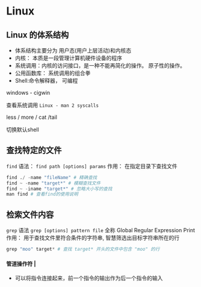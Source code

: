 # Linux 

## Linux 的体系结构
- 体系结构主要分为 用户态(用户上层活动)和内核态
- 内核： 本质是一段管理计算机硬件设备的程序
- 系统调用：内核的访问接口，是一种不能再简化的操作。 原子性的操作。
- 公用函数库： 系统调用的组合拳
- Shell:命令解释器， 可编程
  

windows - cigwin

查看系统调用
```Linux - man 2 syscalls ```

less / more / cat /tail

切换默认shell 

## 查找特定的文件
`find`
语法：  `find path [options] params`
作用： 在指定目录下查找文件

``` s
find ./ -name "fileName" # 精确查找
find ~ -name "target*" # 模糊查找文件
find ~ -iname "target*" # 忽略大小写的查找
man find # 查看find的使用说明
```

## 检索文件内容
`grep`
语法 `grep [options] pattern file`
全称 Global Regular Expression Print
作用： 用于查找文件里符合条件的字符串, 智慧筛选出目标字符串所在的行
```s
grep "moo" target* # 查找 target* 开头的文件中包含 "moo" 的行
```

#### 管道操作符 | 
- 可以将指令连接起来，前一个指令的输出作为后一个指令的输入




